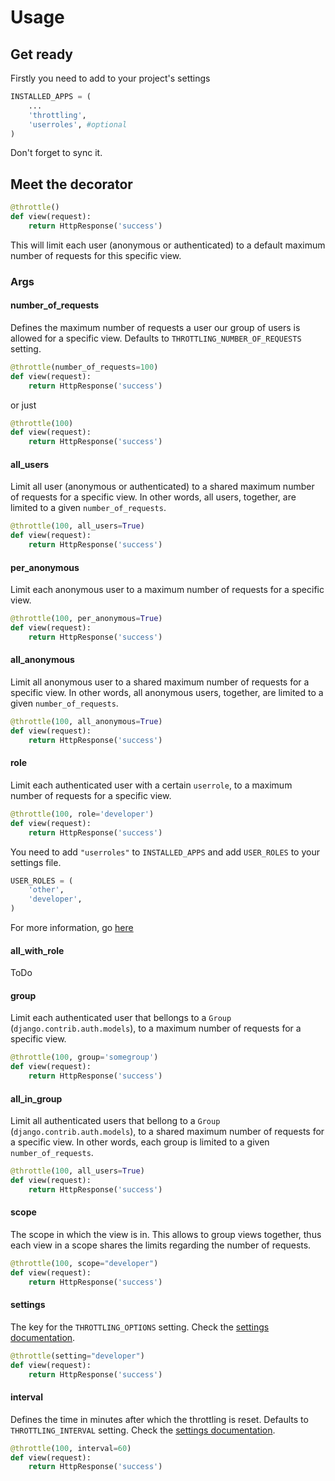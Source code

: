 # Usage

## Get ready

Firstly you need to add to your project's settings

```python
INSTALLED_APPS = (
    ...
    'throttling',
    'userroles', #optional
)
```

Don't forget to sync it.

## Meet the decorator

```python
@throttle()
def view(request):
    return HttpResponse('success')
```

This will limit each user (anonymous or authenticated) to a default maximum number of requests for this specific view.


### Args

#### number_of\_requests

Defines the maximum number of requests a user our group of users is allowed for a specific view. Defaults to `THROTTLING_NUMBER_OF_REQUESTS` setting.

```python
@throttle(number_of_requests=100)
def view(request):
    return HttpResponse('success')
```

or just

```python
@throttle(100)
def view(request):
    return HttpResponse('success')
```

#### all_users

Limit all user (anonymous or authenticated) to a shared maximum number of requests for a specific view. In other words, all users, together, are limited to a given `number_of_requests`.

```python
@throttle(100, all_users=True)
def view(request):
    return HttpResponse('success')
```

#### per_anonymous

Limit each anonymous user to a maximum number of requests for a specific view.

```python
@throttle(100, per_anonymous=True)
def view(request):
    return HttpResponse('success')
```

#### all_anonymous

Limit all anonymous user to a shared maximum number of requests for a specific view. In other words, all anonymous users, together, are limited to a given `number_of_requests`.

```python
@throttle(100, all_anonymous=True)
def view(request):
    return HttpResponse('success')
```

#### role

Limit each authenticated user with a certain `userrole`, to a maximum number of requests for a specific view.

```python
@throttle(100, role='developer')
def view(request):
    return HttpResponse('success')
```

You need to add `"userroles"` to `INSTALLED_APPS` and add `USER_ROLES` to your settings file.

```python
USER_ROLES = (
    'other',
    'developer',
)
```

For more information, go [here](https://github.com/laginha/django-user-roles/)

#### all_with\_role

ToDo

#### group

Limit each authenticated user that bellongs to a `Group` (`django.contrib.auth.models`), to a maximum number of requests for a specific view.

```python
@throttle(100, group='somegroup')
def view(request):
    return HttpResponse('success')
``` 

#### all_in\_group

Limit all authenticated users that bellong to a `Group` (`django.contrib.auth.models`), to a shared maximum number of requests for a specific view. In other words, each group is limited to a given `number_of_requests`.

```python
@throttle(100, all_users=True)
def view(request):
    return HttpResponse('success')
```

#### scope

The scope in which the view is in. This allows to group views together, thus each view in a scope shares the limits regarding the number of requests.

```python
@throttle(100, scope="developer")
def view(request):
    return HttpResponse('success')
```

#### settings

The key for the `THROTTLING_OPTIONS` setting. Check the [settings documentation](settings.md#throttling_options).

```python
@throttle(setting="developer")
def view(request):
    return HttpResponse('success')
```

#### interval

Defines the time in minutes after which the throttling is reset. Defaults to `THROTTLING_INTERVAL` setting. Check the [settings documentation](settings.md#throttling_interval).

```python
@throttle(100, interval=60)
def view(request):
    return HttpResponse('success')
```
